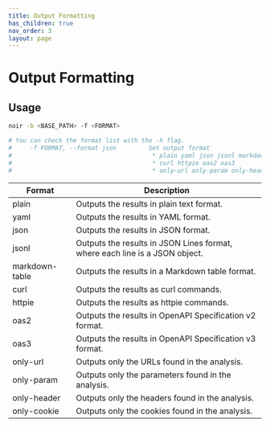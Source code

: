 ```yaml
---
title: Output Formatting
has_children: true
nav_order: 3
layout: page
---
```


# Output Formatting

## Usage
```bash
noir -b <BASE_PATH> -f <FORMAT>

# You can check the format list with the -h flag.
#     -f FORMAT, --format json         Set output format
#                                       * plain yaml json jsonl markdown-table
#                                       * curl httpie oas2 oas3
#                                       * only-url only-param only-header only-cookie

```

| Format          | Description                                                                 |
|-----------------|-----------------------------------------------------------------------------|
| plain           | Outputs the results in plain text format.                                   |
| yaml            | Outputs the results in YAML format.                                         |
| json            | Outputs the results in JSON format.                                         |
| jsonl           | Outputs the results in JSON Lines format, where each line is a JSON object. |
| markdown-table  | Outputs the results in a Markdown table format.                             |
| curl            | Outputs the results as curl commands.                                       |
| httpie          | Outputs the results as httpie commands.                                     |
| oas2            | Outputs the results in OpenAPI Specification v2 format.                     |
| oas3            | Outputs the results in OpenAPI Specification v3 format.                     |
| only-url        | Outputs only the URLs found in the analysis.                                |
| only-param      | Outputs only the parameters found in the analysis.                          |
| only-header     | Outputs only the headers found in the analysis.                             |
| only-cookie     | Outputs only the cookies found in the analysis.                             |